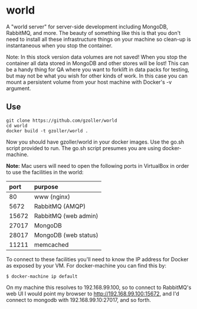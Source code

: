 # world
A "world server" for server-side development including MongoDB, RabbitMQ, and more.  The beauty of something like this is that you don't need to install all these infrastructure things on your machine so clean-up is instantaneous when you stop the container.

Note: In this stock version data volumes are not saved!  When you stop the container all data stored in MongoDB and other stores will be lost!  This can be a handy thing for QA where you want to forklift in data packs for testing, but may not be what you wish for other kinds of work.  In this case you can mount a persistent volume from your host machine with Docker's -v argument.

## Use
```
git clone https://github.com/gzoller/world
cd world
docker build -t gzoller/world .
```

Now you should have gzoller/world in your docker images.  Use the go.sh script provided to run.  The go.sh script presumes you are using docker-machine.

**Note:**  Mac users will need to open the following ports in VirtualBox in order to use the facilities in the world:

| port  | purpose |
| :------------ |:---------- |
| 80      | www (nginx)
| 5672 | RabbitMQ (AMQP)
| 15672 | RabbitMQ (web admin)
| 27017 | MongoDB
| 28017 | MongoDB (web status)
| 11211 | memcached

To connect to these facilities you'll need to know the IP address for Docker as exposed by your VM.  For docker-machine you can find this by:

```
$ docker-machine ip default
```

On my machine this resolves to 192.168.99.100, so to connect to RabbitMQ's web UI I would point my browser to http://192.168.99.100:15672, and I'd connect to mongodb with 192.168.99.10:27017, and so forth.
